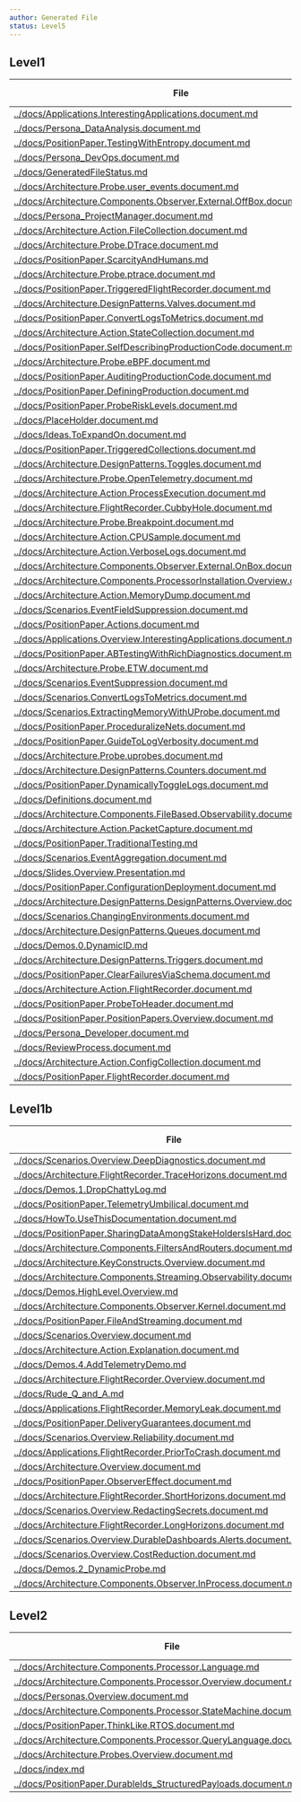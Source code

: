 ```yaml
---
author: Generated File
status: Level5
---
```

## Level1

| File | Word Count |
|------|------------|
| [../docs/Applications.InterestingApplications.document.md](../docs/Applications.InterestingApplications.document.md)  | 0|
| [../docs/Persona_DataAnalysis.document.md](../docs/Persona_DataAnalysis.document.md)  | 0|
| [../docs/PositionPaper.TestingWithEntropy.document.md](../docs/PositionPaper.TestingWithEntropy.document.md)  | 0|
| [../docs/Persona_DevOps.document.md](../docs/Persona_DevOps.document.md)  | 0|
| [../docs/GeneratedFileStatus.md](../docs/GeneratedFileStatus.md)  | 0|
| [../docs/Architecture.Probe.user_events.document.md](../docs/Architecture.Probe.user_events.document.md)  | 0|
| [../docs/Architecture.Components.Observer.External.OffBox.document.md](../docs/Architecture.Components.Observer.External.OffBox.document.md)  | 0|
| [../docs/Persona_ProjectManager.document.md](../docs/Persona_ProjectManager.document.md)  | 0|
| [../docs/Architecture.Action.FileCollection.document.md](../docs/Architecture.Action.FileCollection.document.md)  | 0|
| [../docs/Architecture.Probe.DTrace.document.md](../docs/Architecture.Probe.DTrace.document.md)  | 0|
| [../docs/PositionPaper.ScarcityAndHumans.md](../docs/PositionPaper.ScarcityAndHumans.md)  | 0|
| [../docs/Architecture.Probe.ptrace.document.md](../docs/Architecture.Probe.ptrace.document.md)  | 0|
| [../docs/PositionPaper.TriggeredFlightRecorder.document.md](../docs/PositionPaper.TriggeredFlightRecorder.document.md)  | 0|
| [../docs/Architecture.DesignPatterns.Valves.document.md](../docs/Architecture.DesignPatterns.Valves.document.md)  | 0|
| [../docs/PositionPaper.ConvertLogsToMetrics.document.md](../docs/PositionPaper.ConvertLogsToMetrics.document.md)  | 0|
| [../docs/Architecture.Action.StateCollection.document.md](../docs/Architecture.Action.StateCollection.document.md)  | 0|
| [../docs/PositionPaper.SelfDescribingProductionCode.document.md](../docs/PositionPaper.SelfDescribingProductionCode.document.md)  | 0|
| [../docs/Architecture.Probe.eBPF.document.md](../docs/Architecture.Probe.eBPF.document.md)  | 0|
| [../docs/PositionPaper.AuditingProductionCode.document.md](../docs/PositionPaper.AuditingProductionCode.document.md)  | 0|
| [../docs/PositionPaper.DefiningProduction.document.md](../docs/PositionPaper.DefiningProduction.document.md)  | 0|
| [../docs/PositionPaper.ProbeRiskLevels.document.md](../docs/PositionPaper.ProbeRiskLevels.document.md)  | 0|
| [../docs/PlaceHolder.document.md](../docs/PlaceHolder.document.md)  | 0|
| [../docs/Ideas.ToExpandOn.document.md](../docs/Ideas.ToExpandOn.document.md)  | 0|
| [../docs/PositionPaper.TriggeredCollections.document.md](../docs/PositionPaper.TriggeredCollections.document.md)  | 0|
| [../docs/Architecture.DesignPatterns.Toggles.document.md](../docs/Architecture.DesignPatterns.Toggles.document.md)  | 0|
| [../docs/Architecture.Probe.OpenTelemetry.document.md](../docs/Architecture.Probe.OpenTelemetry.document.md)  | 0|
| [../docs/Architecture.Action.ProcessExecution.document.md](../docs/Architecture.Action.ProcessExecution.document.md)  | 0|
| [../docs/Architecture.FlightRecorder.CubbyHole.document.md](../docs/Architecture.FlightRecorder.CubbyHole.document.md)  | 0|
| [../docs/Architecture.Probe.Breakpoint.document.md](../docs/Architecture.Probe.Breakpoint.document.md)  | 0|
| [../docs/Architecture.Action.CPUSample.document.md](../docs/Architecture.Action.CPUSample.document.md)  | 0|
| [../docs/Architecture.Action.VerboseLogs.document.md](../docs/Architecture.Action.VerboseLogs.document.md)  | 0|
| [../docs/Architecture.Components.Observer.External.OnBox.document.md](../docs/Architecture.Components.Observer.External.OnBox.document.md)  | 0|
| [../docs/Architecture.Components.ProcessorInstallation.Overview.document.md](../docs/Architecture.Components.ProcessorInstallation.Overview.document.md)  | 0|
| [../docs/Architecture.Action.MemoryDump.document.md](../docs/Architecture.Action.MemoryDump.document.md)  | 0|
| [../docs/Scenarios.EventFieldSuppression.document.md](../docs/Scenarios.EventFieldSuppression.document.md)  | 0|
| [../docs/PositionPaper.Actions.document.md](../docs/PositionPaper.Actions.document.md)  | 0|
| [../docs/Applications.Overview.InterestingApplications.document.md](../docs/Applications.Overview.InterestingApplications.document.md)  | 0|
| [../docs/PositionPaper.ABTestingWithRichDiagnostics.document.md](../docs/PositionPaper.ABTestingWithRichDiagnostics.document.md)  | 0|
| [../docs/Architecture.Probe.ETW.document.md](../docs/Architecture.Probe.ETW.document.md)  | 0|
| [../docs/Scenarios.EventSuppression.document.md](../docs/Scenarios.EventSuppression.document.md)  | 0|
| [../docs/Scenarios.ConvertLogsToMetrics.document.md](../docs/Scenarios.ConvertLogsToMetrics.document.md)  | 0|
| [../docs/Scenarios.ExtractingMemoryWithUProbe.document.md](../docs/Scenarios.ExtractingMemoryWithUProbe.document.md)  | 0|
| [../docs/PositionPaper.ProceduralizeNets.document.md](../docs/PositionPaper.ProceduralizeNets.document.md)  | 0|
| [../docs/PositionPaper.GuideToLogVerbosity.document.md](../docs/PositionPaper.GuideToLogVerbosity.document.md)  | 0|
| [../docs/Architecture.Probe.uprobes.document.md](../docs/Architecture.Probe.uprobes.document.md)  | 0|
| [../docs/Architecture.DesignPatterns.Counters.document.md](../docs/Architecture.DesignPatterns.Counters.document.md)  | 0|
| [../docs/PositionPaper.DynamicallyToggleLogs.document.md](../docs/PositionPaper.DynamicallyToggleLogs.document.md)  | 0|
| [../docs/Definitions.document.md](../docs/Definitions.document.md)  | 0|
| [../docs/Architecture.Components.FileBased.Observability.document.md](../docs/Architecture.Components.FileBased.Observability.document.md)  | 0|
| [../docs/Architecture.Action.PacketCapture.document.md](../docs/Architecture.Action.PacketCapture.document.md)  | 0|
| [../docs/PositionPaper.TraditionalTesting.md](../docs/PositionPaper.TraditionalTesting.md)  | 0|
| [../docs/Scenarios.EventAggregation.document.md](../docs/Scenarios.EventAggregation.document.md)  | 0|
| [../docs/Slides.Overview.Presentation.md](../docs/Slides.Overview.Presentation.md)  | 0|
| [../docs/PositionPaper.ConfigurationDeployment.document.md](../docs/PositionPaper.ConfigurationDeployment.document.md)  | 0|
| [../docs/Architecture.DesignPatterns.DesignPatterns.Overview.document.md](../docs/Architecture.DesignPatterns.DesignPatterns.Overview.document.md)  | 0|
| [../docs/Scenarios.ChangingEnvironments.document.md](../docs/Scenarios.ChangingEnvironments.document.md)  | 0|
| [../docs/Architecture.DesignPatterns.Queues.document.md](../docs/Architecture.DesignPatterns.Queues.document.md)  | 0|
| [../docs/Demos.0.DynamicID.md](../docs/Demos.0.DynamicID.md)  | 0|
| [../docs/Architecture.DesignPatterns.Triggers.document.md](../docs/Architecture.DesignPatterns.Triggers.document.md)  | 0|
| [../docs/PositionPaper.ClearFailuresViaSchema.document.md](../docs/PositionPaper.ClearFailuresViaSchema.document.md)  | 0|
| [../docs/Architecture.Action.FlightRecorder.document.md](../docs/Architecture.Action.FlightRecorder.document.md)  | 0|
| [../docs/PositionPaper.ProbeToHeader.document.md](../docs/PositionPaper.ProbeToHeader.document.md)  | 0|
| [../docs/PositionPaper.PositionPapers.Overview.document.md](../docs/PositionPaper.PositionPapers.Overview.document.md)  | 0|
| [../docs/Persona_Developer.document.md](../docs/Persona_Developer.document.md)  | 0|
| [../docs/ReviewProcess.document.md](../docs/ReviewProcess.document.md)  | 0|
| [../docs/Architecture.Action.ConfigCollection.document.md](../docs/Architecture.Action.ConfigCollection.document.md)  | 0|
| [../docs/PositionPaper.FlightRecorder.document.md](../docs/PositionPaper.FlightRecorder.document.md)  | 0|


## Level1b

| File | Word Count |
|------|------------|
| [../docs/Scenarios.Overview.DeepDiagnostics.document.md](../docs/Scenarios.Overview.DeepDiagnostics.document.md)  | 0|
| [../docs/Architecture.FlightRecorder.TraceHorizons.document.md](../docs/Architecture.FlightRecorder.TraceHorizons.document.md)  | 0|
| [../docs/Demos.1.DropChattyLog.md](../docs/Demos.1.DropChattyLog.md)  | 0|
| [../docs/PositionPaper.TelemetryUmbilical.document.md](../docs/PositionPaper.TelemetryUmbilical.document.md)  | 0|
| [../docs/HowTo.UseThisDocumentation.document.md](../docs/HowTo.UseThisDocumentation.document.md)  | 0|
| [../docs/PositionPaper.SharingDataAmongStakeHoldersIsHard.document.md](../docs/PositionPaper.SharingDataAmongStakeHoldersIsHard.document.md)  | 0|
| [../docs/Architecture.Components.FiltersAndRouters.document.md](../docs/Architecture.Components.FiltersAndRouters.document.md)  | 0|
| [../docs/Architecture.KeyConstructs.Overview.document.md](../docs/Architecture.KeyConstructs.Overview.document.md)  | 0|
| [../docs/Architecture.Components.Streaming.Observability.document.md](../docs/Architecture.Components.Streaming.Observability.document.md)  | 0|
| [../docs/Demos.HighLevel.Overview.md](../docs/Demos.HighLevel.Overview.md)  | 0|
| [../docs/Architecture.Components.Observer.Kernel.document.md](../docs/Architecture.Components.Observer.Kernel.document.md)  | 0|
| [../docs/PositionPaper.FileAndStreaming.document.md](../docs/PositionPaper.FileAndStreaming.document.md)  | 0|
| [../docs/Scenarios.Overview.document.md](../docs/Scenarios.Overview.document.md)  | 0|
| [../docs/Architecture.Action.Explanation.document.md](../docs/Architecture.Action.Explanation.document.md)  | 0|
| [../docs/Demos.4.AddTelemetryDemo.md](../docs/Demos.4.AddTelemetryDemo.md)  | 0|
| [../docs/Architecture.FlightRecorder.Overview.document.md](../docs/Architecture.FlightRecorder.Overview.document.md)  | 0|
| [../docs/Rude_Q_and_A.md](../docs/Rude_Q_and_A.md)  | 0|
| [../docs/Applications.FlightRecorder.MemoryLeak.document.md](../docs/Applications.FlightRecorder.MemoryLeak.document.md)  | 0|
| [../docs/PositionPaper.DeliveryGuarantees.document.md](../docs/PositionPaper.DeliveryGuarantees.document.md)  | 0|
| [../docs/Scenarios.Overview.Reliability.document.md](../docs/Scenarios.Overview.Reliability.document.md)  | 0|
| [../docs/Applications.FlightRecorder.PriorToCrash.document.md](../docs/Applications.FlightRecorder.PriorToCrash.document.md)  | 0|
| [../docs/Architecture.Overview.document.md](../docs/Architecture.Overview.document.md)  | 0|
| [../docs/PositionPaper.ObserverEffect.document.md](../docs/PositionPaper.ObserverEffect.document.md)  | 0|
| [../docs/Architecture.FlightRecorder.ShortHorizons.document.md](../docs/Architecture.FlightRecorder.ShortHorizons.document.md)  | 0|
| [../docs/Scenarios.Overview.RedactingSecrets.document.md](../docs/Scenarios.Overview.RedactingSecrets.document.md)  | 0|
| [../docs/Architecture.FlightRecorder.LongHorizons.document.md](../docs/Architecture.FlightRecorder.LongHorizons.document.md)  | 0|
| [../docs/Scenarios.Overview.DurableDashboards.Alerts.document.md](../docs/Scenarios.Overview.DurableDashboards.Alerts.document.md)  | 0|
| [../docs/Scenarios.Overview.CostReduction.document.md](../docs/Scenarios.Overview.CostReduction.document.md)  | 0|
| [../docs/Demos.2_DynamicProbe.md](../docs/Demos.2_DynamicProbe.md)  | 0|
| [../docs/Architecture.Components.Observer.InProcess.document.md](../docs/Architecture.Components.Observer.InProcess.document.md)  | 0|


## Level2

| File | Word Count |
|------|------------|
| [../docs/Architecture.Components.Processor.Language.md](../docs/Architecture.Components.Processor.Language.md)  | 0|
| [../docs/Architecture.Components.Processor.Overview.document.md](../docs/Architecture.Components.Processor.Overview.document.md)  | 0|
| [../docs/Personas.Overview.document.md](../docs/Personas.Overview.document.md)  | 0|
| [../docs/Architecture.Components.Processor.StateMachine.document.md](../docs/Architecture.Components.Processor.StateMachine.document.md)  | 0|
| [../docs/PositionPaper.ThinkLike.RTOS.document.md](../docs/PositionPaper.ThinkLike.RTOS.document.md)  | 0|
| [../docs/Architecture.Components.Processor.QueryLanguage.document.md](../docs/Architecture.Components.Processor.QueryLanguage.document.md)  | 0|
| [../docs/Architecture.Probes.Overview.document.md](../docs/Architecture.Probes.Overview.document.md)  | 0|
| [../docs/index.md](../docs/index.md)  | 0|
| [../docs/PositionPaper.DurableIds_StructuredPayloads.document.md](../docs/PositionPaper.DurableIds_StructuredPayloads.document.md)  | 0|


